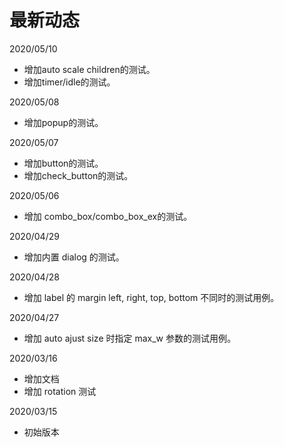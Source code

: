 # 最新动态

2020/05/10
 * 增加auto scale children的测试。
 * 增加timer/idle的测试。

2020/05/08
 * 增加popup的测试。

2020/05/07
 * 增加button的测试。
 * 增加check\_button的测试。

2020/05/06
 * 增加 combo\_box/combo\_box\_ex的测试。

2020/04/29
 * 增加内置 dialog 的测试。
 
2020/04/28
 * 增加 label 的 margin left, right, top, bottom 不同时的测试用例。

2020/04/27
 * 增加 auto ajust size 时指定 max_w 参数的测试用例。

2020/03/16
 * 增加文档
 * 增加 rotation 测试

2020/03/15
 * 初始版本
